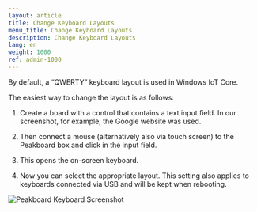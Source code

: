 ```yaml
---
layout: article
title: Change Keyboard Layouts
menu_title: Change Keyboard Layouts
description: Change Keyboard Layouts
lang: en
weight: 1000
ref: admin-1000
---
```


By default, a “QWERTY” keyboard layout is used in Windows IoT Core.

The easiest way to change the layout is as follows:

1. Create a board with a control that contains a text input field. In our screenshot, for example, the Google website was used.

2. Then connect a mouse (alternatively also via touch screen) to the Peakboard box and click in the input field.

3. This opens the on-screen keyboard.

5. Now you can select the appropriate layout. This setting also applies to keyboards connected via USB and will be kept when rebooting.

![Peakboard Keyboard Screenshot](/assets/images/admin/keyboard/peakboard-keyboard-screenshot.png)
